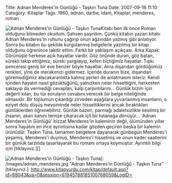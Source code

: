 Title: Adnan Menderes&#039;in Günlüğü - Taşkın Tuna
Date: 2007-09-16 11:10
Category: Kitaplar
Tags: 1960, adnan, darbe, idam, Kitaplar, menderes, roman

![Adnan Menderes’in Günlüğü - Taşkın Tuna][]Kitabı ben ilk önce
Roman olduğunu bilmeden okudum. Şahsen şaşırdım. Çünkü kitabın yazarı
kitabı Adnan Menderes'in ruhunu çağırıp onun ağzından yazmış gibi
anlatıyor. Sonra bu kitabın bu şekilde kurgulanmış belgelerle yazılmış
bir kitap olduğunu öğrenince takdir ettim. Farklı bir yaklaşım
açıkçası.<!--more--> Arka Kapak: Görünüşte herkese açık hayatlar vardır.
Göz önünde duran, göz batan, sürekli takip ettiğimiz, süreki yargılayıp,
kefen biçtiğimiz hayatlar. Tıpkı penceresi geniş bir eve benzer böyle
hayatlar. Ama dışarıdan gördüğümüz renkleri, yine de merakımızı
gidermez. İçeride duranın bize, dışarıdan göremediğimiz alacakaranlıkta
kalmış yerleri de anlatmasını isteriz: Kendi içinden hayatın nasıl
gözüktüğünü, yalnızken neler hissettiğini, herkesten saklayıp da
vermediği cevapları, kalp çarpıntılarını... Günlük bizim için değerli
kılan, bu tür soruların cevabını verecek bir belge niteliğinde
olmasıdır. Bir toplumun çıkardığı zirveden aşağılara yuvarlanmış
insanların, o eziyet dolu düşüş mevsiminde neler hissettiklerini ancak
bıraktıkları günlüklerden öğrenebiliriz. Günlük bazen, parmağı
adaletsizlikle kesilmiş bir insanın, akan kanını temize çıkaracak içli
bir tutanağa dönüşür... 'Adnan Menderes'in Günlüğü' bizzat Menderes'in
kaleminin değil, ölümünden yıllar sonra hayatını en ince ayrıntısına
kadar gözden geçiren başka bir kalemin ürünüdür. Taşkın Tuna, tamamen
belgelere dayanarak günbegün Menderes'i yaşamış, Menderes'i duymuş,
Menderes'i hissetmiş ve onun kader saatlerini bir günlük tarzında
tasarlayarak bu romanı ortaya koymuştur. Ayrıntılı bilgi için
[tıklayınız.][]

  [Adnan Menderes’in Günlüğü - Taşkın Tuna]: /images/adnan_menderes.kucukresim.jpg
  ![Adnan Menderes’in Günlüğü - Taşkın Tuna][]]: /images/adnan_menderes.jpg
    "Adnan Menderes’in Günlüğü - Taşkın Tuna"
  [tıklayınız.]: http://www.kitapyurdu.com/kitap/default.asp?id=68043&sa=0&session=61945788185100768059&LogID=
